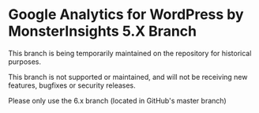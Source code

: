 # Google Analytics for WordPress by MonsterInsights 5.X Branch

This branch is being temporarily maintained on the repository for historical purposes. 

This branch is not supported or maintained, and will not be receiving new features, bugfixes or security releases. 

Please only use the 6.x branch (located in GitHub's master branch)
